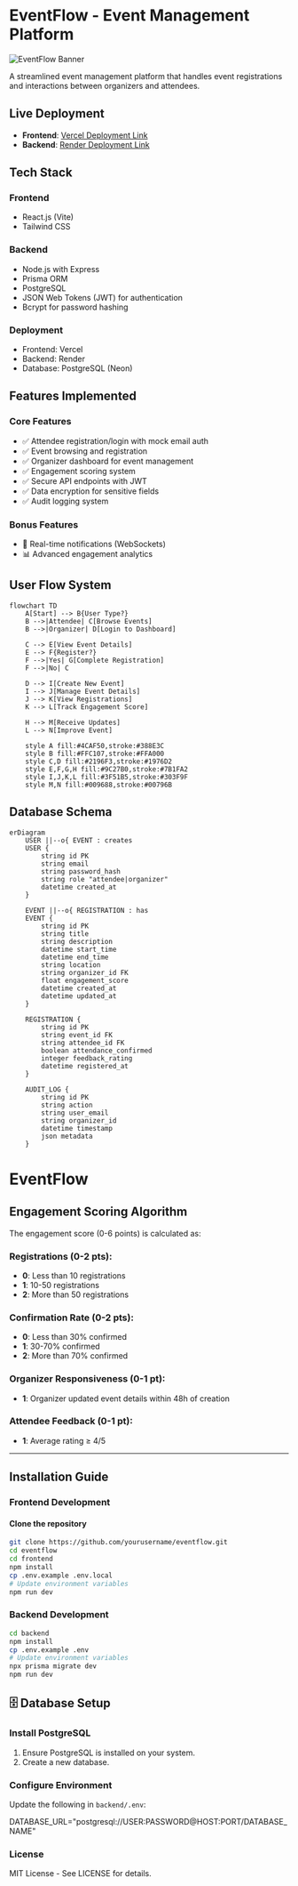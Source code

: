 # EventFlow - Event Management Platform
![EventFlow Banner](https://github.com/user-attachments/assets/8aa4835f-f10f-4555-8252-6aafafcc475c)

A streamlined event management platform that handles event registrations and interactions between organizers and attendees.

## Live Deployment

- **Frontend**: [Vercel Deployment Link](https://event-flow-eight.vercel.app/)
- **Backend**: [Render Deployment Link](https://eventflow-1wso.onrender.com)

## Tech Stack

### Frontend
- React.js (Vite)
- Tailwind CSS

### Backend
- Node.js with Express
- Prisma ORM
- PostgreSQL
- JSON Web Tokens (JWT) for authentication
- Bcrypt for password hashing

### Deployment
- Frontend: Vercel
- Backend: Render
- Database: PostgreSQL (Neon)

## Features Implemented

### Core Features
- ✅ Attendee registration/login with mock email auth
- ✅ Event browsing and registration
- ✅ Organizer dashboard for event management
- ✅ Engagement scoring system
- ✅ Secure API endpoints with JWT
- ✅ Data encryption for sensitive fields
- ✅ Audit logging system

### Bonus Features
- 🔔 Real-time notifications (WebSockets)
- 📊 Advanced engagement analytics

## User Flow System

```mermaid
flowchart TD
    A[Start] --> B{User Type?}
    B -->|Attendee| C[Browse Events]
    B -->|Organizer| D[Login to Dashboard]
    
    C --> E[View Event Details]
    E --> F{Register?}
    F -->|Yes| G[Complete Registration]
    F -->|No| C
    
    D --> I[Create New Event]
    I --> J[Manage Event Details]
    J --> K[View Registrations]
    K --> L[Track Engagement Score]
    
    H --> M[Receive Updates]
    L --> N[Improve Event]
    
    style A fill:#4CAF50,stroke:#388E3C
    style B fill:#FFC107,stroke:#FFA000
    style C,D fill:#2196F3,stroke:#1976D2
    style E,F,G,H fill:#9C27B0,stroke:#7B1FA2
    style I,J,K,L fill:#3F51B5,stroke:#303F9F
    style M,N fill:#009688,stroke:#00796B
```

## Database Schema

```mermaid
erDiagram
    USER ||--o{ EVENT : creates
    USER {
        string id PK
        string email
        string password_hash
        string role "attendee|organizer"
        datetime created_at
    }
    
    EVENT ||--o{ REGISTRATION : has
    EVENT {
        string id PK
        string title
        string description
        datetime start_time
        datetime end_time
        string location
        string organizer_id FK
        float engagement_score
        datetime created_at
        datetime updated_at
    }
    
    REGISTRATION {
        string id PK
        string event_id FK
        string attendee_id FK
        boolean attendance_confirmed
        integer feedback_rating
        datetime registered_at
    }
    
    AUDIT_LOG {
        string id PK
        string action
        string user_email
        string organizer_id
        datetime timestamp
        json metadata
    }
```
# EventFlow

## Engagement Scoring Algorithm

The engagement score (0-6 points) is calculated as:

### Registrations (0-2 pts):
- **0**: Less than 10 registrations  
- **1**: 10-50 registrations  
- **2**: More than 50 registrations  

### Confirmation Rate (0-2 pts):
- **0**: Less than 30% confirmed  
- **1**: 30-70% confirmed  
- **2**: More than 70% confirmed  

### Organizer Responsiveness (0-1 pt):
- **1**: Organizer updated event details within 48h of creation  

### Attendee Feedback (0-1 pt):
- **1**: Average rating ≥ 4/5  

---

## Installation Guide

### Frontend Development

#### Clone the repository
```bash
git clone https://github.com/yourusername/eventflow.git
cd eventflow
cd frontend
npm install
cp .env.example .env.local
# Update environment variables
npm run dev
```

### Backend Development
```bash
cd backend
npm install
cp .env.example .env
# Update environment variables
npx prisma migrate dev
npm run dev
```

## 🗄️ Database Setup

### Install PostgreSQL

1. Ensure PostgreSQL is installed on your system.
2. Create a new database.

### Configure Environment

Update the following in `backend/.env`:

DATABASE_URL="postgresql://USER:PASSWORD@HOST:PORT/DATABASE_NAME"

### License
MIT License - See LICENSE for details.
